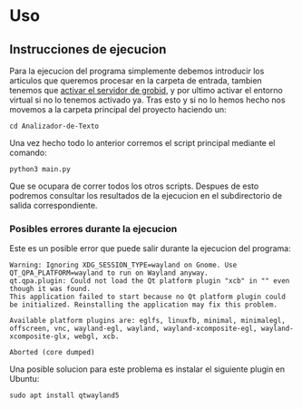 # Uso
## Instrucciones de ejecucion
Para la ejecucion del programa simplemente debemos introducir los articulos que queremos procesar en la carpeta de entrada, tambien tenemos que [activar el servidor de grobid](https://grobid.readthedocs.io/en/latest/Grobid-service/), y por ultimo activar el entorno virtual si no lo tenemos activado ya. 
Tras esto y si no lo hemos hecho nos movemos a la carpeta principal del proyecto haciendo un:

````
cd Analizador-de-Texto
````

Una vez hecho todo lo anterior corremos el script principal mediante el comando:

````
python3 main.py
````

Que se ocupara de correr todos los otros scripts. Despues de esto podremos consultar los resultados de la ejecucion en el subdirectorio de salida correspondiente.
### Posibles errores durante la ejecucion
Este es un posible error que puede salir durante la ejecucion del programa:

````
Warning: Ignoring XDG_SESSION_TYPE=wayland on Gnome. Use QT_QPA_PLATFORM=wayland to run on Wayland anyway.
qt.qpa.plugin: Could not load the Qt platform plugin "xcb" in "" even though it was found.
This application failed to start because no Qt platform plugin could be initialized. Reinstalling the application may fix this problem.

Available platform plugins are: eglfs, linuxfb, minimal, minimalegl, offscreen, vnc, wayland-egl, wayland, wayland-xcomposite-egl, wayland-xcomposite-glx, webgl, xcb.

Aborted (core dumped)
````

Una posible solucion para este problema es instalar el siguiente plugin en Ubuntu:

````
sudo apt install qtwayland5
````
